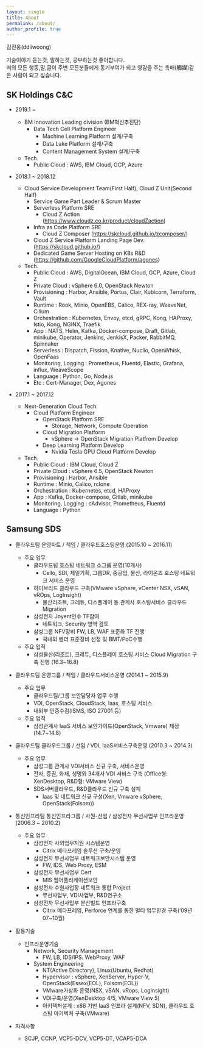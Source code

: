 ```yaml
---
layout: single
title: About
permalink: /about/
author_profile: true
---
```


김진웅(ddiiwoong)  

기술이야기 듣는것, 말하는것, 공부하는것 좋아합니다.  
저의 모든 행동,말,글이 주변 모든분들에게 동기부여가 되고 영감을 주는 촉매(觸媒)같은 사람이 되고 싶습니다.  

## SK Holdings C&C

* 2019.1 ~ 
  * BM Innovation Leading division (BM혁신추진단)
    * Data Tech Cell Platform Engineer
       * Machine Learning Platform 설계/구축
       * Data Lake Platform 설계/구축
       * Content Management System 설계/구축
   * Tech.
     * Public Cloud : AWS, IBM Cloud, GCP, Azure

* 2018.1 ~ 2018.12
  * Cloud Service Development Team(First Half), Cloud Z Unit(Second Half)
    * Service Game Part Leader & Scrum Master
    * Serverless Platform SRE
      * Cloud Z Action (https://www.cloudz.co.kr/product/cloudZaction)
    * Infra as Code Platform SRE
      * Cloud Z Composer (https://skcloud.github.io/zcomposer/)
    * Cloud Z Service Platform Landing Page Dev. (https://skcloud.github.io/)
    * Dedicated Game Server Hosting on K8s R&D (https://github.com/GoogleCloudPlatform/agones)
  * Tech.
    * Public Cloud : AWS, DigitalOcean, IBM Cloud, GCP, Azure, Cloud Z
    * Private Cloud : vSphere 6.0, OpenStack Newton
    * Provisioning : Harbor, Ansible, Portus, Clair, Kubicorn, Terraform, Vault
    * Runtime : Rook, Minio, OpenEBS, Calico, REX-ray, WeaveNet, Cilium
    * Orchestration : Kubernetes, Envoy, etcd, gRPC, Kong, HAProxy, Istio, Kong, NGINX, Traefik
    * App : NATS, Helm, Kafka, Docker-compose, Draft, Gitlab, minikube, Operator, Jenkins, JenkisX, Packer, RabbitMQ, Spinnaker
    * Serverless : Dispatch, Fission, Knative, Nuclio, OpenWhisk, OpenFaas
    * Monitoring, Logging : Prometheus, Fluentd, Elastic, Grafana, influx, WeaveScope
    * Language : Python, Go, Node.js
    * Etc : Cert-Manager, Dex, Agones

* 2017.1 ~ 2017.12
  * Next-Generation Cloud Tech.
    * Cloud Platform Engineer
      * OpenStack Platform SRE
        * Storage, Network, Compute Operation
      * Cloud Migration Platform
        * vSphere -> OpenStack Migration Platfrom Develop
      * Deep Learning Platform Develop
        * Nvidia Tesla GPU Cloud Platform Develop
  * Tech.
    * Public Cloud : IBM Cloud, Cloud Z
    * Private Cloud : vSphere 6.5, OpenStack Newton
    * Provisioning : Harbor, Ansible
    * Runtime : Minio, Calico, rclone
    * Orchestration : Kubernetes, etcd, HAProxy
    * App : Kafka, Docker-compose, Gitlab, minikube
    * Monitoring, Logging : cAdvisor, Prometheus, Fluentd
    * Language : Python

## Samsung SDS

* 클라우드팀 운영파트 / 책임 / 클라우드호스팅운영 (2015.10 ~ 2016.11)
  *	주요 업무 
      * 클라우드팀 호스팅 네트워크 소그룹 운영(10개사) 
          * Cello, SDI, 제일기획, 그룹DR, 중공업, 물산, 라이온즈 호스팅 네트워크 서비스 운영
      * 하이브리드 클라우드 구축(VMware vSphere, vCenter NSX, vSAN, vROps, LogInsight)
          * 물산리조트, 크레듀, 디스플레이 등 관계사 호스팅서비스 클라우드 Migration
      * 삼성전자 Joyent인수 TF참여
          * 네트워크, Security 영역 검토
      * 삼성그룹 NFV장비 FW, LB, WAF 표준화 TF 진행
          * 국내외 벤더 표준장비 선정 및 BMT/PoC수행
  *	주요 업적
      * 삼성물산(리조트), 크레듀, 디스플레이 호스팅 서비스 Cloud Migration 구축 진행 (16.3~16.8)

* 클라우드팀 운영그룹 / 책임 / 클라우드서비스운영	(2014.1 ~ 2015.9)
  -	주요 업무  
      + 클라우드팀/그룹 보안담당자 업무 수행
      + VDI, OpenStack, CloudStack, Iaas, 호스팅 서비스
      + 내외부 인증수검(ISMS, ISO 27001 등)
  *	주요 업적
      * 삼성관계사 IaaS 서비스 보안가이드(OpenStack, Vmware) 제정 (14.7~14.8)

* 클라우드팀 클라우드그룹 / 선임 / VDI, IaaS서비스구축운영 (2010.3 ~ 2014.3)
  *	주요 업무
      * 삼성그룹 관계사 VDI서비스 신규 구축, 서비스운영
      * 전자, 증권, 화재, 생명외 34개사 VDI 서비스 구축 (Office형: XenDesktop, R&D형: VMware View)
      * SDS서버클라우드, R&D클라우드 신규 구축 설계
          * Iaas 및 네트워크 신규 구성(Xen, Vmware vSphere, OpenStack(Folsom))

* 통신인프라팀 통신인프라그룹 / 사원-선임 / 삼성전자 무선사업부 인프라운영 (2006.3 ~ 2010.2)
  * 주요 업무
    * 삼성전자 사외업무지원 시스템운영
      * Citrix 메타프레임 솔루션 구축/운영
    * 삼성전자 무선사업부 네트워크보안시스템 운영
      * FW, IDS, Web Proxy, ESM
    * 삼성전자 무선사업부 Cert
      * MIS 웹어플리케이션보안
    * 삼성전자 수원사업장 네트워크 통합 Project
      * 무선사업부, VDI사업부, R&D연구소
    * 삼성전자 무선사업부 분산빌드 인프라구축
      * Citrix 메타프레임, Perforce 연계를 통한 멀티 업무환경 구축(‘09년 07~10월)

* 활용기술
  * 인프라운영기술 
    * Network, Security Management 
      * FW, LB, IDS/IPS. WebProxy, WAF
    * System Engineering 
      * NT(Active Directory), Linux(Ubuntu, Redhat)
      * Hypervisor : vSphere, XenServer, Hyper-V, OpenStack(Essex(EOL), Folsom(EOL))
      * VMware가상화 운영(NSX, vSAN, vRops, LogInsight)
      * VDI구축/운영(XenDesktop 4/5, VMware View 5)
      * 아키텍처설계 : x86 기반 IaaS 인프라 설계(NFV, SDN), 클라우드 호스팅 아키텍처 구축(VMware)

* 자격사항
  * SCJP, CCNP, VCP5-DCV, VCP5-DT, VCAP5-DCA

